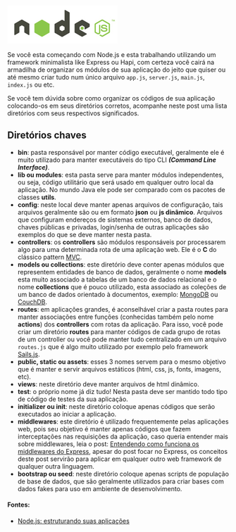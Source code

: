 ![Organizando aplicações Node.js](/images/nodejs-logo.jpg "Organizando aplicações Node.js")

Se você esta começando com Node.js e esta trabalhando utilizando um framework minimalista like Express ou Hapi, com certeza você cairá na armadilha de organizar os módulos de sua aplicação do jeito que quiser ou até mesmo criar tudo num único arquivo `app.js`, `server.js`, `main.js`, `index.js` ou etc.

Se você tem dúvida sobre como organizar os códigos de sua aplicação colocando-os em seus diretórios corretos, acompanhe neste post uma lista diretórios com seus respectivos significados.

## Diretórios chaves

*   **bin**: pasta responsável por manter código executável, geralmente ele é muito utilizado para manter executáveis do tipo CLI **_(Command Line Interface)_**.
*   **lib ou modules**: esta pasta serve para manter módulos independentes, ou seja, código utilitário que será usado em qualquer outro local da aplicação. No mundo Java ele pode ser comparado com os pacotes de classes **utils**.
*   **config**: neste local deve manter apenas arquivos de configuração, tais arquivos geralmente são ou em formato **json** ou **js dinâmico**. Arquivos que configuram endereços de sistemas externos, banco de dados, chaves públicas e privadas, login/senha de outras aplicações são exemplos do que se deve manter nesta pasta.
*   **controllers**: os **controllers** são módulos responsáveis por processarem algo para uma determinada rota de uma aplicação web. Ele é o **C** do clássico pattern [MVC](http://pt.wikipedia.org/wiki/MVC "Model-View-Controller").
*   **models ou collections**: este diretório deve conter apenas módulos que representem entidades de banco de dados, geralmente o nome **models** esta muito associado a tabelas de um banco de dados relacional e o nome **collections** que é pouco utilizado, esta associado as coleções de um banco de dados orientado à documentos, exemplo: [MongoDB](http://www.mongodb.org/) ou [CouchDB](http://couchdb.apache.org/).
*   **routes**: em aplicações grandes, é aconselhável criar a pasta routes para manter associações entre funções (conhecidas também pelo nome **actions**) dos **controllers** com rotas da aplicação. Para isso, você pode criar um diretório **routes** para manter códigos de cada grupo de rotas de um controller ou você pode manter tudo centralizado em um arquivo `routes.js` que é algo muito utilizado por exemplo pelo framework [Sails.js](http://sailsjs.org).
*   **public, static ou assets**: esses 3 nomes servem para o mesmo objetivo que é manter e servir arquivos estáticos (html, css, js, fonts, imagens, etc).
*   **views**: neste diretório deve manter arquivos de html dinâmico.
*   **test**: o próprio nome já diz tudo! Nesta pasta deve ser mantido todo tipo de código de testes da sua aplicação.
*   **initializer ou init**: neste diretório coloque apenas códigos que serão executados ao iniciar a aplicação.
*   **middlewares**: este diretório é utilizado frequentemente pelas aplicações web, pois seu objetivo é manter apenas códigos que fazem interceptações nas requisições da aplicação, caso queria entender mais sobre middlewares, leia o post: [Entendendo como funciona os middlewares do Express](/entendendo-como-funciona-os-middlewares-do-express "Entendendo como funciona os middlewares do Express"), apesar do post focar no Express, os conceitos deste post servirão para aplicar em qualquer outro web framework de qualquer outra linguagem.
*   **bootstrap ou seed**: neste diretório coloque apenas scripts de população de base de dados, que são geralmente utilizados para criar bases com dados fakes para uso em ambiente de desenvolvimento.

#### Fontes:

#### 

*   [Node.js: estruturando suas aplicações](http://imasters.com.br/front-end/javascript/node-js-estruturando-suas-aplicacoes/)